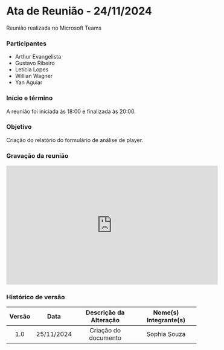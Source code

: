 # Ata de Reunião - 24/11/2024

Reunião realizada no Microsoft Teams

### Participantes
- Arthur Evangelista
- Gustavo Ribeiro
- Letícia Lopes
- Willian Wagner
- Yan Aguiar

### Início e término
A reunião foi iniciada às 18:00 e finalizada às 20:00.

### Objetivo
Criação do relatório do formulário de análise de player.

### Gravação da reunião

<iframe width="560" height="315" src="https://www.youtube.com/embed/TA6IiZZQkm0" title="YouTube video player" frameborder="0" allow="accelerometer; autoplay; clipboard-write; encrypted-media; gyroscope; picture-in-picture; web-share" referrerpolicy="strict-origin-when-cross-origin" allowfullscreen></iframe>

### Histórico de versão

| Versão |    Data    | Descrição da Alteração | Nome(s) Integrante(s) |
| :----: | :--------: | :--------------------: | :-------------------: |
|  1.0   | 25/11/2024 |  Criação do documento  |      Sophia Souza     |